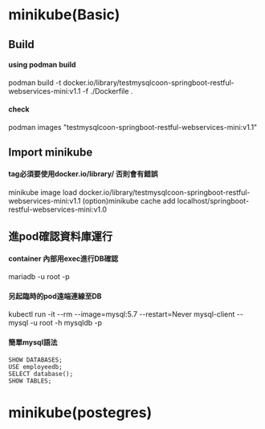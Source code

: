 # minikube(Basic)
## Build
#### using podman build
podman build -t docker.io/library/testmysqlcoon-springboot-restful-webservices-mini:v1.1 -f ./Dockerfile .
#### check
podman images "testmysqlcoon-springboot-restful-webservices-mini:v1.1"

## Import minikube
#### tag必須要使用docker.io/library/ 否則會有錯誤
minikube image load docker.io/library/testmysqlcoon-springboot-restful-webservices-mini:v1.1
(option)minikube cache add localhost/springboot-restful-webservices-mini:v1.0


## 進pod確認資料庫運行
#### container 內部用exec進行DB確認
mariadb -u root -p 

#### 另起臨時的pod遠端連線至DB
kubectl run -it --rm --image=mysql:5.7 --restart=Never mysql-client -- mysql -u root -h mysqldb -p

#### 簡單mysql語法
```
SHOW DATABASES;
USE employeedb;
SELECT database();
SHOW TABLES;
```


# minikube(postegres)


